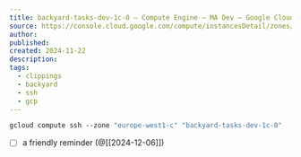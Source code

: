 ```yaml
---
title: backyard-tasks-dev-1c-0 – Compute Engine – MA Dev – Google Cloud console
source: https://console.cloud.google.com/compute/instancesDetail/zones/europe-west1-c/instances/backyard-tasks-dev-1c-0?authuser=1&inv=1&invt=AbiKPQ&project=ma-dev2
author: 
published: 
created: 2024-11-22
description: 
tags:
  - clippings
  - backyard
  - ssh
  - gcp
---
```

```bash
gcloud compute ssh --zone "europe-west1-c" "backyard-tasks-dev-1c-0"  --project "ma-dev2"
```

- [ ] a friendly reminder (@[[2024-12-06]])
